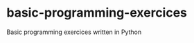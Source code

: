basic-programming-exercices
===========================

Basic programming exercices written in Python